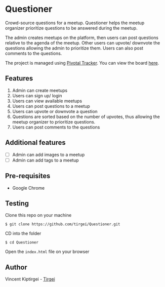 
# Questioner

Crowd-source questions for a meetup. Questioner helps the meetup organizer prioritize questions to be answered during the meetup.

The admin creates meetups on the platform, then users can post questions relative to the agenda of the meetup. Other users can upvote/ downvote the questions allowing the admin to prioritize them. Users can also post comments to the questions.

The project is managed using [Pivotal Tracker](https://www.pivotaltracker.com). You can view the board [here](https://www.pivotaltracker.com/n/projects/2235446).

## Features

1. Admin can create meetups
2. Users can sign up/ login
3. Users can view available meetups
4. Users can post questions to a meetup
5. Users can upvote or downvote a question
6. Questions are sorted based on the number of upvotes, thus allowing the meetup organizer to prioritize questions.
7. Users can post comments to the questions

## Additional features

- [ ] Admin can add images to a meetup
- [ ] Admin can add tags to a meetup

## Pre-requisites

- Google Chrome

## Testing

Clone this repo on your machine

`$ git clone https://github.com/tirgei/Questioner.git`

CD into the folder

`$ cd Questioner`

Open the `index.html` file on your browser

## Author

Vincent Kiptirgei - [Tirgei](https://tirgei.github.io)